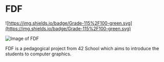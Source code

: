 # FDF

![https://img.shields.io/badge/Grade-115%2F100-green.svg](https://img.shields.io/badge/Grade-115%2F100-green.svg)

![Image of FDF](https://www.google.com/url?sa=i&source=images&cd=&cad=rja&uact=8&ved=2ahUKEwj3nLTD-vLfAhVGLBoKHX4zDnIQjRx6BAgBEAU&url=https%3A%2F%2Fdocplayer.fr%2F53275985-Fdf-42-staff-resume-ce-projet-consiste-a-creer-graphiquement-la-representation-schematique-d-un-terrain-en-relief.html&psig=AOvVaw1Y-hOwdMTfsTAA3xmLtaGu&ust=1547750606021860)

FDF is a pedagogical project from 42 School which aims to introduce the students to computer graphics.
